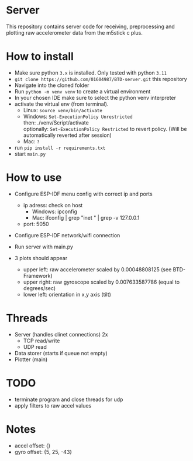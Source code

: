 # Server
This repository contains server code for receiving, preprocessing and plotting raw accelerometer data from the m5stick c plus.

# How to install
- Make sure python ``3.x`` is installed. Only tested with python ``3.11``
- ``git clone https://github.com/01604987/BTD-server.git`` this repository
- Navigate into the cloned folder
- Run ``python -m venv venv`` to create a virtual environment
- In your chosen IDE make sure to select the python venv interpreter
- activate the virtual env (from terminal).
    - Linux: ``source venv/bin/activate``
    - Windows: ``Set-ExecutionPolicy Unrestricted`` <br>
        then: ./venv/Script/activate <br>
        optionally: ``Set-ExecutionPolicy Restricted`` to revert policy. (Will be automatically reverted after session)
    - Mac: ``?``
- run ``pip install -r requirements.txt``
- start ``main.py``


# How to use
- Configure ESP-IDF menu config with correct ip and ports
    - ip adress: check on host
        - Windows: ipconfig
        - Mac: ifconfig | grep "inet " | grep -v 127.0.0.1
    - port: 5050

- Configure ESP-IDF network/wifi connection

- Run server with main.py
- 3 plots should appear
    - upper left: raw accelerometer scaled by 0.00048808125 (see BTD-Framework)
    - upper right: raw gyroscope scaled by 0.007633587786 (equal to degrees/sec)
    - lower left: orientation in x,y axis (tilt) 




# Threads
- Server (handles clinet connections) 2x
    - TCP read/write
    - UDP read
- Data storer (starts if queue not empty)
- Plotter (main)

# TODO
- terminate program and close threads for udp
- apply filters to raw accel values



# Notes

- accel offset: {}
- gyro offset: {5, 25, -43}